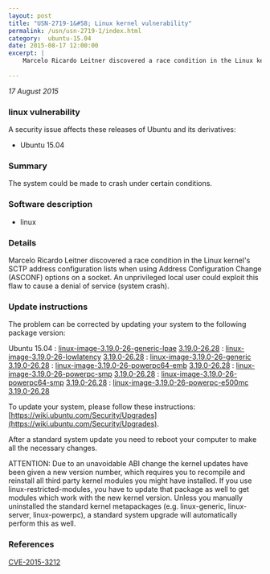 ```yaml
---
layout: post
title: "USN-2719-1&#58; Linux kernel vulnerability"
permalink: /usn/usn-2719-1/index.html
category:  ubuntu-15.04
date: 2015-08-17 12:00:00
excerpt: |
    Marcelo Ricardo Leitner discovered a race condition in the Linux kernel&#39;s SCTP address configuration lists when using Address Configuration Change (ASCONF) options on a socket. An unprivileged local user could exploit this flaw to cause a denial of service (system crash). 
    
--- 
```

 
 

*17 August 2015*

### linux vulnerability

A security issue affects these releases of Ubuntu and its derivatives:

* Ubuntu 15.04

### Summary

The system could be made to crash under certain conditions. 

### Software description

* linux 

### Details

Marcelo Ricardo Leitner discovered a race condition in the Linux kernel&#39;s SCTP address configuration lists when using Address Configuration Change (ASCONF) options on a socket. An unprivileged local user could exploit this flaw to cause a denial of service (system crash). 

### Update instructions

The problem can be corrected by updating your system to the following package version:

Ubuntu 15.04
 : [linux-image-3.19.0-26-generic-lpae](https://launchpad.net/ubuntu/+source/linux) <span> [3.19.0-26.28](https://launchpad.net/ubuntu/+source/linux/3.19.0-26.28) </span> 
 : [linux-image-3.19.0-26-lowlatency](https://launchpad.net/ubuntu/+source/linux) <span> [3.19.0-26.28](https://launchpad.net/ubuntu/+source/linux/3.19.0-26.28) </span> 
 : [linux-image-3.19.0-26-generic](https://launchpad.net/ubuntu/+source/linux) <span> [3.19.0-26.28](https://launchpad.net/ubuntu/+source/linux/3.19.0-26.28) </span> 
 : [linux-image-3.19.0-26-powerpc64-emb](https://launchpad.net/ubuntu/+source/linux) <span> [3.19.0-26.28](https://launchpad.net/ubuntu/+source/linux/3.19.0-26.28) </span> 
 : [linux-image-3.19.0-26-powerpc-smp](https://launchpad.net/ubuntu/+source/linux) <span> [3.19.0-26.28](https://launchpad.net/ubuntu/+source/linux/3.19.0-26.28) </span> 
 : [linux-image-3.19.0-26-powerpc64-smp](https://launchpad.net/ubuntu/+source/linux) <span> [3.19.0-26.28](https://launchpad.net/ubuntu/+source/linux/3.19.0-26.28) </span> 
 : [linux-image-3.19.0-26-powerpc-e500mc](https://launchpad.net/ubuntu/+source/linux) <span> [3.19.0-26.28](https://launchpad.net/ubuntu/+source/linux/3.19.0-26.28) </span> 

To update your system, please follow these instructions: [https://wiki.ubuntu.com/Security/Upgrades](https://wiki.ubuntu.com/Security/Upgrades).

After a standard system update you need to reboot your computer to make all the necessary changes.

ATTENTION: Due to an unavoidable ABI change the kernel updates have been given a new version number, which requires you to recompile and reinstall all third party kernel modules you might have installed. If you use linux-restricted-modules, you have to update that package as well to get modules which work with the new kernel version. Unless you manually uninstalled the standard kernel metapackages (e.g. linux-generic, linux-server, linux-powerpc), a standard system upgrade will automatically perform this as well. 

### References

 
 [CVE-2015-3212](http://people.ubuntu.com/~ubuntu-security/cve/CVE-2015-3212)
 

